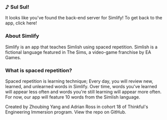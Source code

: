 ### ♪ Sul Sul!
It looks like you've found the back-end server for Simlify! To get back to the app, click here!

### About Simlify
Simlify is an app that teaches Simlish using spaced repetition. Simlish is a fictional language featured in The Sims, a video-game franchise by EA Games.

### What is spaced repetition?
Spaced repetition is learning technique; Every day, you will review new, learned, and unlearned words in Simlify. Over time, words you've learned will appear less often and words you're still learning will appear more often. For now, our app will feature 10 words from the Simlish language.

Created by Zhoubing Yang and Adrian Ross in cohort 18 of Thinkful's Engineering Immersion program. View the repo on GitHub.
